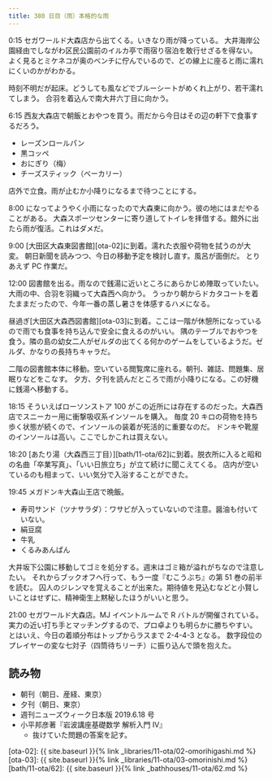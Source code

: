 ```yaml
---
title: 380 日目（雨）本格的な雨
---
```


0:15 セガワールド大森店から出てくる。いきなり雨が降っている。
大井海岸公園経由でしながわ区民公園前のイルカ亭で雨宿り宿泊を敢行せざるを得ない。
よく見るとミケネコが奥のベンチに佇んでいるので、どの線上に座ると雨に濡れにくいのかがわかる。

時刻不明だが起床。どうしても風などでブルーシートがめくれ上がり、若干濡れてしまう。
合羽を着込んで南大井六丁目に向かう。

6:15 西友大森店で朝飯とおやつを買う。雨だから今日はその辺の軒下で食事するだろう。

* レーズンロールパン
* 黒コッペ
* おにぎり（梅）
* チーズスティック（ベーカリー）

店外で立食。雨が止むか小降りになるまで待つことにする。

8:00 になってようやく小雨になったので大森東に向かう。彼の地にはまだやることがある。
大森スポーツセンターに寄り道してトイレを拝借する。館外に出たら雨が復活。これはダメだ。

9:00 [大田区大森東図書館][ota-02]に到着。濡れた衣服や荷物を拭うのが大変。
朝日新聞を読みつつ、今日の移動予定を検討し直す。風呂が面倒だ。
とりあえず PC 作業だ。

12:00 図書館を出る。雨なので銭湯に近いところにあらかじめ陣取っていたい。大雨の中、合羽を羽織って大森西へ向かう。
うっかり朝からドカタコートを着たままだったので、今年一番の蒸し暑さを体感するハメになる。

昼過ぎ[大田区大森西図書館][ota-03]に到着。ここは一階が休憩所になっているので雨でも食事を持ち込んで安全に食えるのがいい。
隅のテーブルでおやつを食う。隣の島の幼女二人がゼルダの出てくる何かのゲームをしているようだ。ゼルダ、かなりの長持ちキャラだ。

二階の図書館本体に移動。空いている閲覧席に座れる。朝刊、雑誌、問題集、居眠りなどをこなす。
夕方、夕刊を読んだところで雨が小降りになる。この好機に銭湯へ移動する。

18:15 そういえばローソンストア 100 がこの近所には存在するのだった。大森西店でスニーカー用に衝撃吸収系インソールを購入。
毎度 20 キロの荷物を持ち歩く状態が続くので、インソールの装着が死活的に重要なのだ。
ドンキや靴屋のインソールは高い。ここでしかこれは買えない。

18:20 [あたり湯（大森西三丁目）][bath/11-ota/62]に到着。脱衣所に入ると昭和の名曲「卒業写真」、「いい日旅立ち」が立て続けに聞こえてくる。
店内が空いているのも相まって、いい気分で入浴することができた。

19:45 メガドンキ大森山王店で晩飯。

* 寿司サンド（ツナサラダ）：ワサビが入っていないので注意。醤油も付いていない。
* 絹豆腐
* 牛乳
* くるみあんぱん

大井坂下公園に移動してゴミを処分する。週末はゴミ箱が溢れがちなので注意したい。
それからブックオフへ行って、もう一度『むこうぶち』の第 51 巻の前半を読む。
囚人のジレンマを覚えることが出来た。期待値を見込むなどと小賢しいことはせずに、精神衛生上黙秘したほうがいいと思う。

21:00 セガワールド大森店。MJ イベントルームで R バトルが開催されている。
実力の近い打ち手とマッチングするので、プロ卓よりも明らかに勝ちやすい。
とはいえ、今日の着順分布はトップからラスまで 2-4-4-3 となる。
数字段位のプレイヤーの変な七対子（四筒待ちリーチ）に振り込んで頭を抱えた。

## 読み物

* 朝刊（朝日、産経、東京）
* 夕刊（朝日、東京）
* 週刊ニューズウィーク日本版 2019.6.18 号
* 小平邦彦著『岩波講座基礎数学 解析入門 IV』
  * 抜けていた問題の答案を記す。

[ota-02]: {{ site.baseurl }}{% link _libraries/11-ota/02-omorihigashi.md %}
[ota-03]: {{ site.baseurl }}{% link _libraries/11-ota/03-omorinishi.md %}
[bath/11-ota/62]: {{ site.baseurl }}{% link _bathhouses/11-ota/62.md %}
